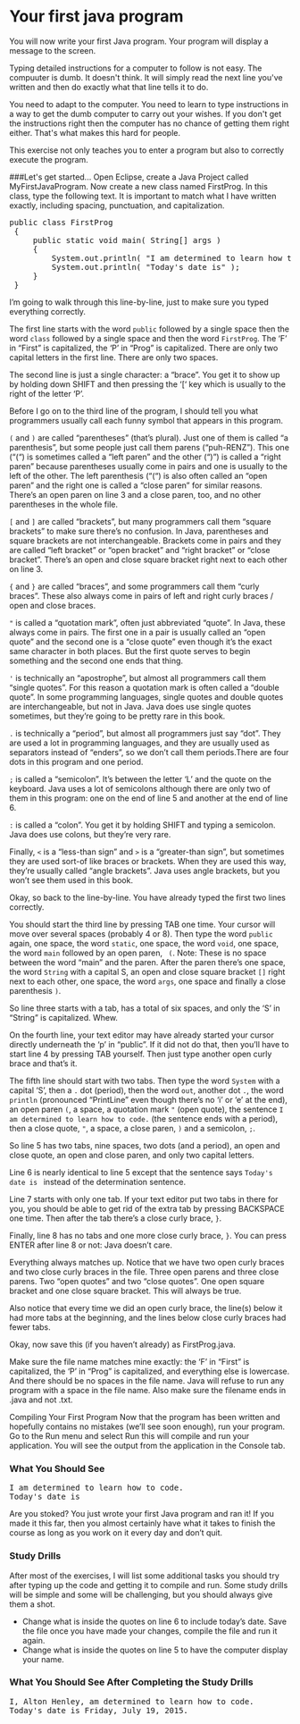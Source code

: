 # Your first java program

You will now write your first Java program. Your program will display a message to the screen.

Typing detailed instructions for a computer to follow is not easy. The compuuter is dumb. It doesn't think. It will simply read the next line you've written and then do exactly what that line tells it to do.

You need to adapt to the computer. You need to learn to type instructions in a way to get the dumb computer to carry out your wishes. If you don't get the instructions right then the computer has no chance of getting them right either. That's what makes this hard for people.

This exercise not only teaches you to enter a program but also to correctly execute the program. 

###Let's get started...
Open Eclipse, create a Java Project called MyFirstJavaProgram. Now create a new class named FirstProg. In this class, type the following text. It is important to match what I have written exactly, including spacing, punctuation, and capitalization.

<pre>public class FirstProg
 {
     public static void main( String[] args )
     {
         System.out.println( "I am determined to learn how to code." );
         System.out.println( "Today's date is" );
     }
 }</pre>
 
I’m going to walk through this line-by-line, just to make sure you typed everything correctly.

The first line starts with the word ```public``` followed by a single space then the word ```class``` followed by a single space and then the word ```FirstProg```. The ‘F’ in “First” is capitalized, the ‘P’ in “Prog” is capitalized. There are only two capital letters in the first line. There are only two spaces.

The second line is just a single character: a “brace”. You get it to show up by holding down SHIFT and then pressing the ‘[‘ key which is usually to the right of the letter ‘P’.

Before I go on to the third line of the program, I should tell you what programmers usually call each funny symbol that appears in this program.

```(``` and ```)``` are called “parentheses” (that’s plural). Just one of them is called “a parenthesis”, but some people just call them parens (“puh-RENZ”). This one (“(“) is sometimes called a “left paren” and the other (“)”) is called a “right paren” because parentheses usually come in pairs and one is usually to the left of the other. The left parenthesis (“(“) is also often called an “open paren” and the right one is called a “close paren” for similar reasons.
There’s an open paren on line 3 and a close paren, too, and no other parentheses in the whole file.

```[``` and ```]``` are called “brackets”, but many programmers call them “square brackets” to make sure there’s no confusion. In Java, parentheses and square brackets are not interchangeable. Brackets come in pairs and they are called “left bracket” or “open bracket” and “right bracket” or “close bracket”.
There’s an open and close square bracket right next to each other on line 3.

```{``` and ```}``` are called “braces”, and some programmers call them “curly braces”. These also always come in pairs of left and right curly braces / open and close braces.

```"``` is called a “quotation mark”, often just abbreviated “quote”. In Java, these always come in pairs. The first one in a pair is usually called an “open quote” and the second one is a “close quote” even though it’s the exact same character in both places. But the first quote serves to begin something and the second one ends that thing.

```'``` is technically an “apostrophe”, but almost all programmers call them “single quotes”. For this reason a quotation mark is often called a “double quote”. In some programming languages, single quotes and double quotes are interchangeable, but not in Java. Java does use single quotes sometimes, but they’re going to be pretty rare in this book.

```.``` is technically a “period”, but almost all programmers just say “dot”. They are used a lot in programming languages, and they are usually used as separators instead of “enders”, so we don’t call them periods.There are four dots in this program and one period.

```;``` is called a “semicolon”. It’s between the letter ‘L’ and the quote on the keyboard. Java uses a lot of semicolons although there are only two of them in this program: one on the end of line 5 and another at the end of line 6.

```:``` is called a “colon”. You get it by holding SHIFT and typing a semicolon. Java does use colons, but they’re very rare.

Finally, ```<``` is a “less-than sign” and ```>``` is a “greater-than sign”, but sometimes they are used sort-of like braces or brackets. When they are used this way, they’re usually called “angle brackets”. Java uses angle brackets, but you won’t see them used in this book.

Okay, so back to the line-by-line. You have already typed the first two lines correctly.

You should start the third line by pressing TAB one time. Your cursor will move over several spaces (probably 4 or 8). Then type the word ```public``` again, one space, the word ```static```, one space, the word ```void```, one space, the word ```main``` followed by an open paren, ``` (```. Note: These is no space between the word “main” and the paren. After the paren there’s one space, the word ```String``` with a capital S, an open and close square bracket ```[]``` right next to each other, one space, the word ```args```, one space and finally a close parenthesis ```)```.

So line three starts with a tab, has a total of six spaces, and only the ‘S’ in “String” is capitalized. Whew.

On the fourth line, your text editor may have already started your cursor directly underneath the ‘p’ in “public”. If it did not do that, then you’ll have to start line 4 by pressing TAB yourself. Then just type another open curly brace and that’s it.

The fifth line should start with two tabs. Then type the word ```System``` with a capital ‘S’, then a ```.``` dot (period), then the word ```out```, another dot ```.```, the word ```println``` (pronounced “PrintLine” even though there’s no ‘i’ or ‘e’ at the end), an open paren ```(```, a space, a quotation mark ```"``` (open quote), the sentence ```I am determined to learn how to code.``` (the sentence ends with a period), then a close quote, ```"```, a space, a close paren, ```)``` and a semicolon, ```;```.

So line 5 has two tabs, nine spaces, two dots (and a period), an open and close quote, an open and close paren, and only two capital letters.

Line 6 is nearly identical to line 5 except that the sentence says ```Today's date is ``` instead of the determination sentence.

Line 7 starts with only one tab. If your text editor put two tabs in there for you, you should be able to get rid of the extra tab by pressing BACKSPACE one time. Then after the tab there’s a close curly brace, ```}```.

Finally, line 8 has no tabs and one more close curly brace, ```}```. You can press ENTER after line 8 or not: Java doesn’t care.

Everything always matches up. Notice that we have two open curly braces and two close curly braces in the file. Three open parens and three close parens. Two “open quotes” and two “close quotes”. One open square bracket and one close square bracket. This will always be true.

Also notice that every time we did an open curly brace, the line(s) below it had more tabs at the beginning, and the lines below close curly braces had fewer tabs.

Okay, now save this (if you haven’t already) as FirstProg.java.

Make sure the file name matches mine exactly: the ‘F’ in “First” is capitalized, the ‘P’ in “Prog” is capitalized, and everything else is lowercase. And there should be no spaces in the file name. Java will refuse to run any program with a space in the file name. Also make sure the filename ends in .java and not .txt.

Compiling Your First Program
Now that the program has been written and hopefully contains no mistakes (we’ll see soon enough), run your program. Go to the Run menu and select Run this will compile and run your application. You will see the output from the application in the Console tab.


### What You Should See
<pre>I am determined to learn how to code.
Today's date is</pre>

Are you stoked? You just wrote your first Java program and ran it! If you made it this far, then you almost certainly have what it takes to finish the course as long as you work on it every day and don’t quit.

### Study Drills
After most of the exercises, I will list some additional tasks you should try after typing up the code and getting it to compile and run. Some study drills will be  simple and some will be  challenging, but you should always give them a shot.

* Change what is inside the quotes on line 6 to include today’s date. Save the file once you have made your changes, compile the file and run it again.
* Change what is inside the quotes on line 5 to have the computer display your name.


### What You Should See After Completing the Study Drills

<pre>
I, Alton Henley, am determined to learn how to code.
Today's date is Friday, July 19, 2015.